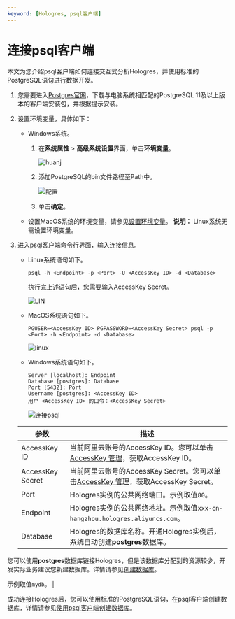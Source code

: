 ```yaml
---
keyword: [Hologres, psql客户端]
---
```


# 连接psql客户端

本文为您介绍psql客户端如何连接交互式分析Hologres，并使用标准的PostgreSQL语句进行数据开发。

1.  您需要进入[Postgres官网](https://www.enterprisedb.com/downloads/postgres-postgresql-downloads)，下载与电脑系统相匹配的PostgreSQL 11及以上版本的客户端安装包，并根据提示安装。
2.  设置环境变量，具体如下：

    -   Windows系统。
        1.  在**系统属性** \> **高级系统设置**界面，单击**环境变量**。

            ![huanj ](https://static-aliyun-doc.oss-cn-hangzhou.aliyuncs.com/assets/img/zh-CN/3162459951/p143915.png)

        2.  添加PostgreSQL的bin文件路径至Path中。

            ![配置](https://static-aliyun-doc.oss-cn-hangzhou.aliyuncs.com/assets/img/zh-CN/3162459951/p143917.png)

        3.  单击**确定**。
    -   设置MacOS系统的环境变量，请参见[设置环境变量](https://www.postgresql.org/docs/6.3/c0301.htm)。
    **说明：** Linux系统无需设置环境变量。


1.  进入psql客户端命令行界面，输入连接信息。

    -   Linux系统语句如下。

        ```
        psql -h <Endpoint> -p <Port> -U <AccessKey ID> -d <Database>
        ```

        执行完上述语句后，您需要输入AccessKey Secret。

        ![LIN](https://static-aliyun-doc.oss-cn-hangzhou.aliyuncs.com/assets/img/zh-CN/3162459951/p143892.png)

    -   MacOS系统语句如下。

        ```
        PGUSER=<AccessKey ID> PGPASSWORD=<AccessKey Secret> psql -p <Port> -h <Endpoint> -d <Database>
        ```

        ![linux](https://static-aliyun-doc.oss-cn-hangzhou.aliyuncs.com/assets/img/zh-CN/3162459951/p137096.png)

    -   Windows系统语句如下。

        ```
        Server [localhost]: Endpoint
        Database [postgres]: Database
        Port [5432]: Port
        Username [postgres]: <AccessKey ID>
        用户 <AccessKey ID> 的口令：<AccessKey Secret>
        ```

        ![连接psql](https://static-aliyun-doc.oss-cn-hangzhou.aliyuncs.com/assets/img/zh-CN/3162459951/p137051.png)

    |参数|描述|
    |--|--|
    |AccessKey ID|当前阿里云账号的AccessKey ID。您可以单击[AccessKey 管理](https://usercenter.console.aliyun.com/?spm=5176.2020520153.nav-right.dak.3bcf415dCWGUBj#/manage/ak)，获取AccessKey ID。 |
    |AccessKey Secret|当前阿里云账号的AccessKey Secret。您可以单击[AccessKey 管理](https://usercenter.console.aliyun.com/?spm=5176.2020520153.nav-right.dak.3bcf415dCWGUBj#/manage/ak)，获取AccessKey Secret。 |
    |Port|Hologres实例的公共网络端口。示例取值`80`。 |
    |Endpoint|Hologres实例的公共网络地址。示例取值`xxx-cn-hangzhou.hologres.aliyuncs.com`。 |
    |Database|Hologres的数据库名称。开通Hologres实例后，系统自动创建**postgres**数据库。

您可以使用**postgres**数据库链接Hologres，但是该数据库分配到的资源较少，开发实际业务建议您新建数据库。详情请参见[创建数据库](/cn.zh-CN/快速入门/创建数据库.md)。

示例取值`mydb`。 |


成功连接Hologres后，您可以使用标准的PostgreSQL语句，在psql客户端创建数据库，详情请参见[使用psql客户端创建数据库](/cn.zh-CN/快速入门/创建数据库.md)。

